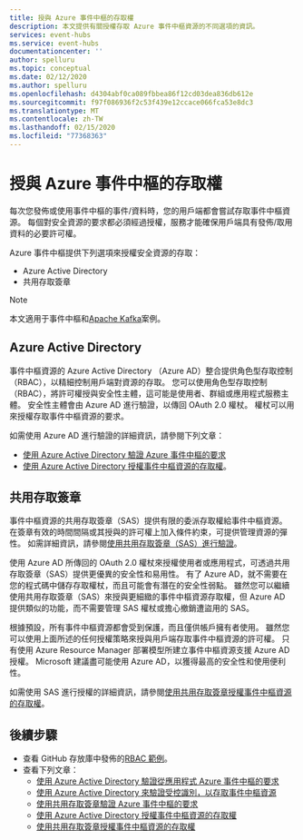 ```yaml
---
title: 授與 Azure 事件中樞的存取權
description: 本文提供有關授權存取 Azure 事件中樞資源的不同選項的資訊。
services: event-hubs
ms.service: event-hubs
documentationcenter: ''
author: spelluru
ms.topic: conceptual
ms.date: 02/12/2020
ms.author: spelluru
ms.openlocfilehash: d4304abf0ca089fbbea86f12cd03dea836db612e
ms.sourcegitcommit: f97f086936f2c53f439e12ccace066fca53e8dc3
ms.translationtype: MT
ms.contentlocale: zh-TW
ms.lasthandoff: 02/15/2020
ms.locfileid: "77368363"
---
```

# <a name="authorize-access-to-azure-event-hubs"></a>授與 Azure 事件中樞的存取權
每次您發佈或使用事件中樞的事件/資料時，您的用戶端都會嘗試存取事件中樞資源。 每個對安全資源的要求都必須經過授權，服務才能確保用戶端具有發佈/取用資料的必要許可權。 

Azure 事件中樞提供下列選項來授權安全資源的存取：

- Azure Active Directory
- 共用存取簽章

> [!NOTE]
> 本文適用于事件中樞和[Apache Kafka](event-hubs-for-kafka-ecosystem-overview.md)案例。 

## <a name="azure-active-directory"></a>Azure Active Directory
事件中樞資源的 Azure Active Directory （Azure AD）整合提供角色型存取控制（RBAC），以精細控制用戶端對資源的存取。 您可以使用角色型存取控制（RBAC），將許可權授與安全性主體，這可能是使用者、群組或應用程式服務主體。 安全性主體會由 Azure AD 進行驗證，以傳回 OAuth 2.0 權杖。 權杖可以用來授權存取事件中樞資源的要求。

如需使用 Azure AD 進行驗證的詳細資訊，請參閱下列文章：

- [使用 Azure Active Directory 驗證 Azure 事件中樞的要求](authenticate-application.md)
- [使用 Azure Active Directory 授權事件中樞資源的存取權](authorize-access-azure-active-directory.md)。

## <a name="shared-access-signatures"></a>共用存取簽章 
事件中樞資源的共用存取簽章（SAS）提供有限的委派存取權給事件中樞資源。 在簽章有效的時間間隔或其授與的許可權上加入條件約束，可提供管理資源的彈性。 如需詳細資訊，請參閱[使用共用存取簽章（SAS）進行驗證](authenticate-shared-access-signature.md)。 

使用 Azure AD 所傳回的 OAuth 2.0 權杖來授權使用者或應用程式，可透過共用存取簽章（SAS）提供更優異的安全性和易用性。 有了 Azure AD，就不需要在您的程式碼中儲存存取權杖，而且可能會有潛在的安全性弱點。 雖然您可以繼續使用共用存取簽章（SAS）來授與更細緻的事件中樞資源存取權，但 Azure AD 提供類似的功能，而不需要管理 SAS 權杖或擔心撤銷遭盜用的 SAS。 

根據預設，所有事件中樞資源都會受到保護，而且僅供帳戶擁有者使用。 雖然您可以使用上面所述的任何授權策略來授與用戶端存取事件中樞資源的許可權。 只有使用 Azure Resource Manager 部署模型所建立事件中樞資源支援 Azure AD 授權。 Microsoft 建議盡可能使用 Azure AD，以獲得最高的安全性和使用便利性。

如需使用 SAS 進行授權的詳細資訊，請參閱[使用共用存取簽章授權事件中樞資源的存取權](authorize-access-shared-access-signature.md)。

## <a name="next-steps"></a>後續步驟
- 查看 GitHub 存放庫中發佈的[RBAC 範例](https://github.com/Azure/azure-event-hubs/tree/master/samples/DotNet/Microsoft.Azure.EventHubs/Rbac)。 
- 查看下列文章：
    - [使用 Azure Active Directory 驗證從應用程式 Azure 事件中樞的要求](authenticate-application.md)
    - [使用 Azure Active Directory 來驗證受控識別，以存取事件中樞資源](authenticate-managed-identity.md)
    - [使用共用存取簽章驗證 Azure 事件中樞的要求](authenticate-shared-access-signature.md)
    - [使用 Azure Active Directory 授權事件中樞資源的存取權](authorize-access-azure-active-directory.md)
    - [使用共用存取簽章授權事件中樞資源的存取權](authorize-access-shared-access-signature.md)

